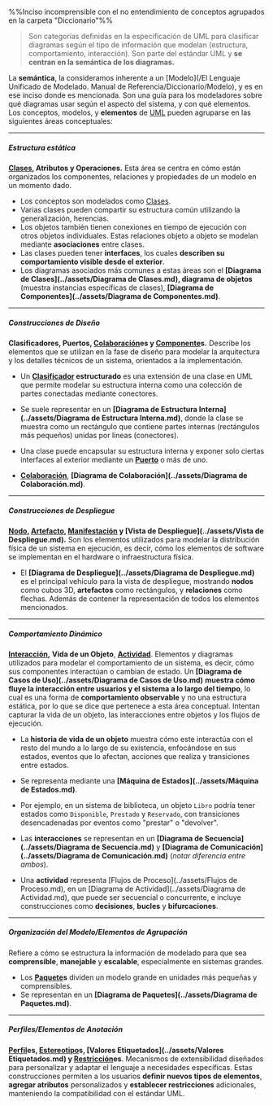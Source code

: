 %%Inciso incomprensible con el no entendimiento de conceptos agrupados en la carpeta "Diccionario"%%
> Son categorías definidas en la especificación de UML para clasificar diagramas según el tipo de información que modelan (estructura, comportamiento, interacción). Son parte del estándar UML y **se centran en la semántica de los diagramas.**

La **semántica**, la consideramos inherente a un [Modelo](/El Lenguaje Unificado de Modelado. Manual de Referencia/Diccionario/Modelo), y es en ese inciso donde es mencionada.
Son una guía para los modeladores sobre qué diagramas usar según el aspecto del sistema, y con qué elementos.
Los conceptos, modelos, y **elementos** de [UML](../assets/UML.md) pueden agruparse en las siguientes áreas conceptuales:
****
##### **Estructura estática** 
**[Clases](../assets/Clases.md), Atributos y Operaciones.** Esta área se centra en cómo están organizados los componentes, relaciones y propiedades de un modelo en un momento dado. 
- Los conceptos son modelados como [Clases](../assets/Clases.md).
- Varias clases pueden compartir su estructura común utilizando la generalización, herencias.
- Los objetos también tienen conexiones en tiempo de ejecución con otros objetos individuales. Estas relaciones objeto a objeto se modelan mediante **asociaciones** entre clases.
- Las clases pueden tener **interfaces**, los cuales **describen su comportamiento visible desde el exterior**. 
- Los diagramas asociados más comunes a estas áreas son el **[Diagrama de Clases](../assets/Diagrama de Clases.md), diagrama de objetos** (muestra instancias específicas de clases), **[Diagrama de Componentes](../assets/Diagrama de Componentes.md)**.
****
##### **Construcciones de Diseño**
**Clasificadores, Puertos, [Colaboración](../assets/Colaboración.md)es y [Componente](../assets/Componente.md)s.** Describe los elementos que se utilizan en la fase de diseño para modelar la arquitectura y los detalles técnicos de un sistema, orientados a la implementación.
- Un **[Clasificador](../assets/Clasificador.md) estructurado** es una extensión de una clase en UML que permite modelar su estructura interna como una colección de partes conectadas mediante conectores.
- Se suele representar en un **[Diagrama de Estructura Interna](../assets/Diagrama de Estructura Interna.md)**, donde la clase se muestra como un rectángulo que contiene partes internas (rectángulos más pequeños) unidas por líneas (conectores).

- Una clase puede encapsular su estructura interna y exponer solo ciertas interfaces al exterior mediante un **[Puerto](../assets/Puerto.md)** o más de uno.

- **[Colaboración](../assets/Colaboración.md)**, **[Diagrama de Colaboración](../assets/Diagrama de Colaboración.md)**.
****
##### **Construcciones de Despliegue**
**[Nodo](../assets/Nodo.md), [Artefacto](../assets/Artefacto.md), [Manifestación](../assets/Manifestación.md) y [Vista de Despliegue](../assets/Vista de Despliegue.md).** Son los elementos utilizados para modelar la distribución física de un sistema en ejecución, es decir, cómo los elementos de software se implementan en el hardware o infraestructura física.
- El **[Diagrama de Despliegue](../assets/Diagrama de Despliegue.md)** es el principal vehículo para la vista de despliegue, mostrando **nodos** como cubos 3D, **artefactos** como rectángulos, y **relaciones** como flechas. Además de contener la representación de todos los elementos mencionados.
****
##### **Comportamiento Dinámico**
 **[Interacción](../assets/Interacción.md),** **Vida de un Objeto**, **[Actividad](../assets/Actividad.md)**. Elementos y diagramas utilizados para modelar el comportamiento de un sistema, es decir, cómo sus componentes interactúan o cambian de estado.
 Un **[Diagrama de Casos de Uso](../assets/Diagrama de Casos de Uso.md)** **muestra cómo fluye la interacción entre usuarios y el sistema a lo largo del tiempo**, lo cual es una forma de **comportamiento observable** y no una estructura estática, por lo que se dice que pertenece a esta área conceptual.
Intentan capturar la vida de un objeto, las interacciones entre objetos y los flujos de ejecución.
- La **historia de vida de un objeto** muestra cómo este interactúa con el resto del mundo a lo largo de su existencia, enfocándose en sus estados, eventos que lo afectan, acciones que realiza y transiciones entre estados.
- Se representa mediante una **[Máquina de Estados](../assets/Máquina de Estados.md)**.
- Por ejemplo, en un sistema de biblioteca, un objeto `Libro` podría tener estados como `Disponible`, `Prestado` y `Reservado`, con transiciones desencadenadas por eventos como "prestar" o "devolver".

- Las **interacciones** se representan en un **[Diagrama de Secuencia](../assets/Diagrama de Secuencia.md)** y **[Diagrama de Comunicación](../assets/Diagrama de Comunicación.md)** (*notar diferencia entre ambos*).

- Una **actividad** representa [Flujos de Proceso](../assets/Flujos de Proceso.md), en un [Diagrama de Actividad](../assets/Diagrama de Actividad.md), que puede ser secuencial o concurrente, e incluye construcciones como **decisiones**, **bucles** y **bifurcaciones**. 
****
##### **Organización del Modelo/Elementos de Agrupación**
Refiere a cómo se estructura la información de modelado para que sea **comprensible**, **manejable** y **escalable**, especialmente en sistemas grandes.
- Los **[Paquete](../assets/Paquete.md)s** dividen un modelo grande en unidades más pequeñas y comprensibles.
- Se representan en un **[Diagrama de Paquetes](../assets/Diagrama de Paquetes.md)**. 
****
##### **Perfiles/Elementos de Anotación**
**[Perfil](../assets/Perfil.md)es, [Estereotipo](../assets/Estereotipo.md)s, [Valores Etiquetados](../assets/Valores Etiquetados.md) y [Restricción](../assets/Restricción.md)es**. Mecanismos de extensibilidad diseñados para personalizar y adaptar el lenguaje a necesidades específicas. Estas construcciones permiten a los usuarios **definir nuevos tipos de elementos**, **agregar atributos** personalizados y **establecer restricciones** adicionales, manteniendo la compatibilidad con el estándar UML.



